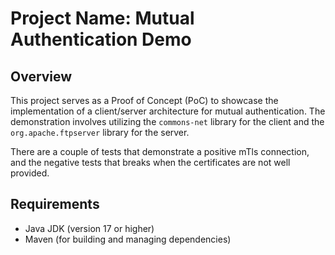 # Project Name: Mutual Authentication Demo

## Overview

This project serves as a Proof of Concept (PoC) to showcase the implementation of a client/server architecture for mutual authentication. The demonstration involves utilizing the `commons-net` library for the client and the `org.apache.ftpserver` library for the server.

There are a couple of tests that demonstrate a positive mTls connection, and the negative tests that breaks when the certificates are not well provided.

## Requirements 

- Java JDK (version 17 or higher)
- Maven (for building and managing dependencies)


